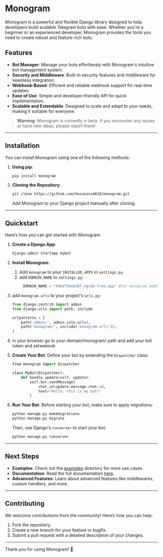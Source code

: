 # Monogram

Monogram is a powerful and flexible Django library designed to help developers build scalable Telegram bots with ease. Whether you're a beginner or an experienced developer, Monogram provides the tools you need to create robust and feature-rich bots.

## Features

- **Bot Manager**: Manage your bots effortlessly with Monogram's intuitive bot management system.
- **Security and Middleware**: Built-in security features and middleware for seamless integration.
- **Webhook-Based**: Efficient and reliable webhook support for real-time updates.
- **Ease of Use**: Simple and developer-friendly API for quick implementation.
- **Scalable and Extendable**: Designed to scale and adapt to your needs, making it suitable for everyone.

> **Warning**: Monogram is currently in beta. If you encounter any issues or have new ideas, please report them!

---

## Installation

You can install Monogram using one of the following methods:

1. **Using pip**:
   ```bash
   pip install monogram
   ```

2. **Cloning the Repository**:
   ```bash
   git clone https://github.com/hosseinim018/monogram.git
   ```
   Add Monogram to your Django project manually after cloning.
---

## Quickstart

Here’s how you can get started with Monogram:

1. **Create a Django App**:
   ```bash
   django-admin startapp mybot
   ```

2. **Install Monogram**:
   1. Add `monogram` to your `INSTALLED_APPS` in `settings.py`.
   2. add `DOMAIN_NAME` to `settings.py`:
   ```python
        DOMAIN_NAME = "046ef5be639f.ngrok-free.app" #for monogram webhook
    ```

3. add `monogram.urls` to your project's `urls.py`:

   ```python
   from django.contrib import admin
   from django.urls import path, include

   urlpatterns = [
       path('admin/', admin.site.urls),
       path('monogram/', include('monogram.urls')),
   ]
   ```
4. in your browser go to your-domain/monogram/ path and add your bot token and setwebook

5. **Create Your Bot**:
   Define your bot by extending the `Dispatcher` class:
   ```python
   from monogram import Dispatcher

   class MyBot(Dispatcher):
       def handle_update(self, update):
           self.bot.sendMessage(
               chat_id=update.message.chat.id,
               text="Hello, this is my bot!"
           )
   ```

6. **Run Your Bot**:
   Before starting your bot, make sure to apply migrations:
   ```bash
   python manage.py makemigrations
   python manage.py migrate
   ```
   Then, use Django's `runserver` to start your bot:
   ```bash
   python manage.py runserver
   ```

---

## Next Steps

- **Examples**: Check out the [examples](examples/) directory for more use cases.
- **Documentation**: Read the full documentation [here](documants/).
- **Advanced Features**: Learn about advanced features like middlewares, custom handlers, and more.

---

## Contributing

We welcome contributions from the community! Here’s how you can help:

1. Fork the repository.
2. Create a new branch for your feature or bugfix.
3. Submit a pull request with a detailed description of your changes.

---

Thank you for using Monogram! 🚀
